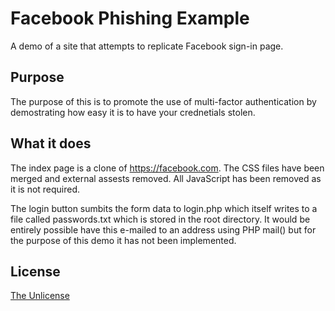 # Facebook Phishing Example

A demo of a site that attempts to replicate Facebook sign-in page.

## Purpose

The purpose of this is to promote the use of multi-factor authentication by demostrating how easy it is to have your crednetials stolen.

## What it does

The index page is a clone of https://facebook.com. The CSS files have been merged and external assests removed. All JavaScript has been removed as it is not required.

The login button sumbits the form data to login.php which itself writes to a file called passwords.txt which is stored in the root directory. It would be entirely possible have this e-mailed to an address using PHP mail() but for the purpose of this demo it has not been implemented.

## License

[The Unlicense](UNLICENSE)